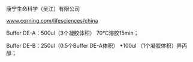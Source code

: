 康宁生命科学（吴江）有限公司

www.corning.com/lifesciences/china

Buffer DE-A：500ul（3个凝胶体积） 70℃溶胶15min；

Buffer DE-B：250ul（0.5个Buffer DE-A体积） +100ul （1个凝胶体积）异丙醇；

